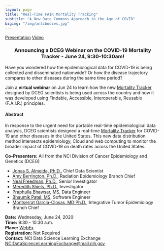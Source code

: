 ```yaml
---
layout: page
title: "Real-Time FAIR Mortality Tracking"
subtitle: "A New Data Commons Approach in the Age of COVID"
bigimg: "/img/antibodies.jpg"
---
```


[Presentation](https://teams.microsoft.com/l/channel/19%3a82c18d91721048e7a69516e155ac554a%40thread.skype/General?groupId=ac0387a5-f532-4379-a234-73eca4399e11&tenantId=14b77578-9773-42d5-8507-251ca2dc2b06)
[Video](https://nci.rev.vbrick.com/sharevideo/dd3b2836-c0ce-4606-be0c-20bc372cd21a)

<h3 align="center">Announcing a DCEG Webinar on the COVID-19 Mortality Tracker - June 24, 9:30-10:30am!</h3>

Have you wondered how the epidemiological data for COVID-19 is being collected and disseminated nationwide? Or how the disease trajectory compares to other diseases during the same time period?

Join a **virtual webinar** on Jun 24 to learn how the new [Mortality Tracker](https://episphere.github.io/mortalitytracker) designed by DCEG scientists is being used across the country and how it was developed using Findable, Accessible, Interoperable, Reusable (F.A.I.R.) principles.

#### Abstract

In response to the urgent need for portable real-time epidemiological data analysis, DCEG scientists designed a real-time [Mortality Tracker](https://episphere.github.io/mortalitytracker) for COVID-19 and other diseases in the United States. This new data distribution method intersects epidemiology, Cloud and web computing to monitor the broader impact of COVID-19 on death rates across the United States.

**Co-Presenters:** All from the NCI Division of Cancer Epidemiology and Genetics (DCEG)

- [Jonas S. Almeida, Ph.D.](https://dceg.cancer.gov/about/staff-directory/almeida-jonas), Chief Data Scientist
- [Amy Berrington, Ph.D.](https://dceg.cancer.gov/about/staff-directory/berrington-amy), Radiation Epidemiology Branch Chief
- [Neal Freedman, Ph.D.](https://dceg.cancer.gov/about/staff-directory/freedman-neal), Senior Investigator
- [Meredith Shiels, Ph.D.](https://dceg.cancer.gov/about/staff-directory/shiels-meredith), Investigator
- [Praphulla Bhawsar, MS](https://github.com/PrafulB), Data Engineer
- [Bhaumik Patel, MS](https://github.com/bhaumik55231), Software Engineer
- [Montserrat Garcia-Closas, MD Ph.D.](https://dceg.cancer.gov/about/staff-directory/garcia-closas-montserrat), Integrative Tumor
  Epidemiology Branch Chief

**Date:** Wednesday, June 24, 2020  
**Time:** 9:30 - 10:30 a.m.  
**Place:** [WebEx](https://cbiit.webex.com/mw3300/mywebex/default.do?service=1&siteurl=cbiit&nomenu=false&main_url=%2Fmc3300%2Fmeetingcenter%2Fdefault.do%3Fsiteurl%3Dcbiit%26rnd%3D8399572561%26main_url%3D%252Fmc3300%252Fe.do%253Fsiteurl%253Dcbiit%2526AT%253DMI%2526EventID%253D1012840757%2526UID%253D528639562%2526Host%253DQUhTSwAAAAR6F3kJQOTuWph39o4hKAsrwgY5GKcGs2ucULrygEuSJy_fR3C6M7FxwTdHxXC24whll_525McO6BGGg_lZCZMn0%2526FrameSet%253D2%2526MTID%253Dm61b8ab64279f870a325d8ae261f47003)  
**Registration:** Not Required  
**Contact:** NCI Data Science Learning Exchange [NCIDataScienceLearningExchange@mail.nih.gov](mailto:NCIDataScienceLearningExchange@mail.nih.gov)  
